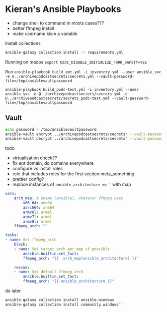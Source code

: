 # Kieran's Ansible Playbooks

* change shell to command in mosts cases???
* better ffmpeg install
* make username kism a variable

Install collections

```bash
ansible-galaxy collection install -r requirements.yml
```

Running on macos
`export OBJC_DISABLE_INITIALIZE_FORK_SAFETY=YES`

Run
`ansible-playbook build_ent.yml -i inventory.yml --user ansible_svc -e @../archivepodcastsecrets/secrets.yml --vault-password-file=/tmp/ansiblevaultpassword`

`ansible-playbook build_podc-test.yml -i inventory.yml --user ansible_svc -e @../archivepodcastsecrets/secrets.yml -e @../archivepodcastsecrets/secrets_podc-test.yml --vault-password-file=/tmp/ansiblevaultpassword`

## Vault

```bash
echo password > /tmp/ansiblevaultpassword
ansible-vault encrypt ../archivepodcastsecrets/secrets* --vault-password-file=/tmp/ansiblevaultpassword
ansible-vault decrypt ../archivepodcastsecrets/secrets* --vault-password-file=/tmp/ansiblevaultpassword
```

todo

* virtualisation check??
* fix ent domain, do domains everywhere
* configure vs install roles
* role that includes roles for the first section meta_something
* prettier config?
* replace instances of `ansible_architecture == '` with map

```yaml
vars:
    arch_map: # uname (ansible), whatever ffmpeg uses
        x86_64: amd64
        aarch64: arm64
        armv6l: armel
        armv7l: armel
        armv8l: armel
    ffmpeg_arch: ""

tasks:
- name: Get ffmpeg_arch
    block:
    - name: Set target arch per map if possible
        ansible.builtin.set_fact:
        ffmpeg_arch: "{{  arch_map[ansible_architecture] }}"

    rescue:
    - name: Set default ffmpeg_arch
        ansible.builtin.set_fact:
        ffmpeg_arch: "{{ ansible_architecture }}"
```


do later

```bash
ansible-galaxy collection install ansible.windows
ansible-galaxy collection install community.windows```
